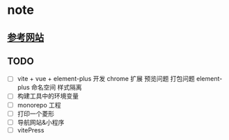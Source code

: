 # note

## [参考网站](https://docusaurus.io/zh-CN/showcase?tags=personal)

## TODO

- [ ] vite + vue + element-plus 开发 chrome 扩展 预览问题 打包问题 element-plus 命名空间 样式隔离
- [ ] 构建工具中的环境变量
- [ ] monorepo 工程
- [ ] 打印一个菱形
- [ ] 导航网站&小程序
- [ ] vitePress 